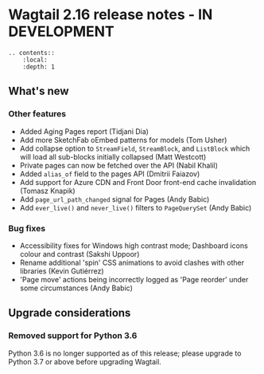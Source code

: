 # Wagtail 2.16 release notes - IN DEVELOPMENT

```eval_rst
.. contents::
    :local:
    :depth: 1
```

## What's new


### Other features

 * Added Aging Pages report (Tidjani Dia)
 * Add more SketchFab oEmbed patterns for models (Tom Usher)
 * Add collapse option to `StreamField`, `StreamBlock`, and `ListBlock` which will load all sub-blocks initially collapsed (Matt Westcott)
 * Private pages can now be fetched over the API (Nabil Khalil)
 * Added `alias_of` field to the pages API (Dmitrii Faiazov)
 * Add support for Azure CDN and Front Door front-end cache invalidation (Tomasz Knapik)
 * Add `page_url_path_changed` signal for Pages (Andy Babic)
 * Add `ever_live()` and `never_live()` filters to `PageQuerySet` (Andy Babic)


### Bug fixes

 * Accessibility fixes for Windows high contrast mode; Dashboard icons colour and contrast (Sakshi Uppoor)
 * Rename additional 'spin' CSS animations to avoid clashes with other libraries (Kevin Gutiérrez)
 * 'Page move' actions being incorrectly logged as 'Page reorder' under some circumstances (Andy Babic)


## Upgrade considerations

### Removed support for Python 3.6

Python 3.6 is no longer supported as of this release; please upgrade to Python 3.7 or above before upgrading Wagtail.
